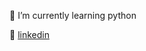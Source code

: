 

🌱 I’m currently learning python

👔 [linkedin][linkedin]


[banner]: https://raw.githubusercontent.com/kismat-jinadu/kismat-jinadu/master/banner.png
[linkedin]: https://www.linkedin.com/in/kismat-jinadu/

